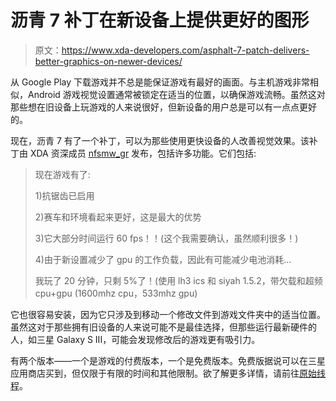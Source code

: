 # 沥青 7 补丁在新设备上提供更好的图形

> 原文：<https://www.xda-developers.com/asphalt-7-patch-delivers-better-graphics-on-newer-devices/>

从 Google Play 下载游戏并不总是能保证游戏有最好的画面。与主机游戏非常相似，Android 游戏视觉设置通常被锁定在适当的位置，以确保游戏流畅。虽然这对那些想在旧设备上玩游戏的人来说很好，但新设备的用户总是可以有一点点更好的。

现在，沥青 7 有了一个补丁，可以为那些使用更快设备的人改善视觉效果。该补丁由 XDA 资深成员 [nfsmw_gr](http://forum.xda-developers.com/member.php?u=3382081) 发布，包括许多功能。它们包括:

> 现在游戏有了:
> 
> 1)抗锯齿已启用
> 
> 2)赛车和环境看起来更好，这是最大的优势
> 
> 3)它大部分时间运行 60 fps！！(这个我需要确认，虽然顺利很多！)
> 
> 4)由于新设置减少了 gpu 的工作负载，因此有可能减少电池消耗...
> 
> 我玩了 20 分钟，只剩 5%了！(使用 lh3 ics 和 siyah 1.5.2，带欠载和超频 cpu+gpu (1600mhz cpu，533mhz gpu)

它也很容易安装，因为它只涉及到移动一个修改文件到游戏文件夹中的适当位置。虽然这对于那些拥有旧设备的人来说可能不是最佳选择，但那些运行最新硬件的人，如三星 Galaxy S III，可能会发现修改后的游戏更有吸引力。

有两个版本——一个是游戏的付费版本，一个是免费版本。免费版据说可以在三星应用商店买到，但仅限于有限的时间和其他限制。欲了解更多详情，请前往[原始线程](http://forum.xda-developers.com/showthread.php?t=1873599)。